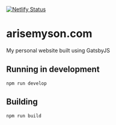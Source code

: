 [![Netlify Status](https://api.netlify.com/api/v1/badges/fff21c96-2a51-4f0b-96c2-b7450a5b4578/deploy-status)](https://app.netlify.com/sites/florist-oscar-42888/deploys)

# arisemyson.com
My personal website built using GatsbyJS

## Running in development
`npm run develop`

## Building
`npm run build`
